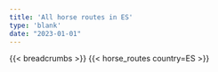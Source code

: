 ```yaml
---
title: 'All horse routes in ES'
type: 'blank'
date: "2023-01-01"
---
```


{{< breadcrumbs >}}
{{< horse_routes country=ES >}}
